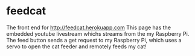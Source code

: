 # feedcat
The front end for http://feedcat.herokuapp.com
This page has the embedded youtube livestream whichs streams from the my Raspberry Pi.  The feed button sends a get request to my Raspberry Pi, which uses a servo to open the cat feeder and remotely feeds my cat!
